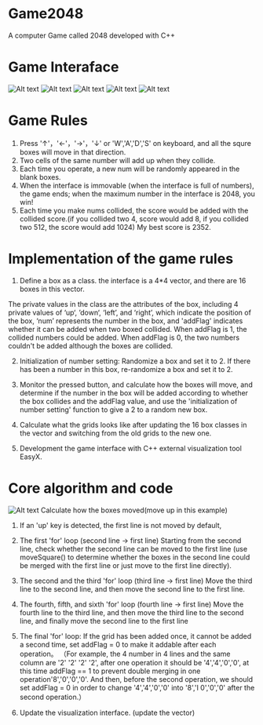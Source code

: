# Game2048
A computer Game called 2048 developed with C++
# Game Interaface

![Alt text](images/1.png)
![Alt text](images/2.png)
![Alt text](images/3.png)
![Alt text](images/4.png)
![Alt text](images/over.png)

# Game Rules
1. Press '↑'，'←'，'→'，'↓' or 'W','A','D','S' on keyboard, and all the squre boxes will move in that direction.
2. Two cells of the same number will add up when they collide.
3. Each time you operate, a new num will be randomly appeared in the blank boxes.
4. When the interface is immovable (when the interface is full of numbers), the game ends; when the maximum number in the interface is 2048, you win!
5. Each time you make nums collided, the score would be added with the collided score.(if you collided two 4, score would add 8, if you collided two 512, the score would add 1024) My best score is 2352.

# Implementation of the game rules
1. Define a box as a class.
the interface is a 4*4 vector, and there are 16 boxes in this vector.

The private values in the class are the attributes of the box, including 4 private values of ‘up‘, ’down‘, ‘left’, and ‘right’, which indicate the position of the box, ‘num’ represents the number in the box, and 'addFlag' indicates whether it can be added when two boxed collided. When addFlag is 1, the collided numbers could be added. When addFlag is 0, the two numbers couldn't be added although the boxes are collided.

2. Initialization of number setting:
Randomize a box and set it to 2. If there has been a number in this box, re-randomize a box and set it to 2.

3. Monitor the pressed button, and calculate how the boxes will move, and determine if the number in the box will be added according to whether the box collides and the addFlag value, and use the 'initialization of number setting' function to give a 2 to a random new box.

4. Calculate what the grids looks like after updating the 16 box classes in the vector and switching from the old grids to the new one.

5. Development the game interface with C++ external visualization tool EasyX.

# Core algorithm and code
![Alt text](images/over.png)
Calculate how the boxes moved(move up in this example)
1. If an 'up' key is detected, the first line is not moved by default,

2. The first 'for' loop (second line -> first line)
Starting from the second line, check whether the second line can be moved to the first line (use moveSquare() to determine whether the boxes in the second line could be merged with the first line or just move to the first line directly).

3. The second and the third 'for' loop (third line -> first line)
Move the third line to the second line, and then move the second line to the first line.

4. The fourth, fifth, and sixth 'for' loop (fourth line -> first line)
Move the fourth line to the third line, and then move the third line to the second line, and finally move the second line to the first line

5. The final 'for' loop:
If the grid has been added once, it cannot be added a second time, set addFlag = 0 to make it addable after each operation。
（For example, the 4 number in 4 lines and the same column are '2' '2' '2' '2', after one operation it should be '4','4','0','0', at this time addFlag == 1 to prevent double merging in one operation'8','0','0','0'. And then, before the second operation, we should set addFlag = 0 in order to change '4','4','0','0' into '8','I 0','0','0' after the second operation.）

6. Update the visualization interface. (update the vector)
